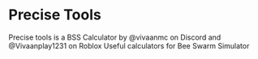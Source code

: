 # Precise Tools
Precise tools is a BSS Calculator by @vivaanmc on Discord and @Vivaanplay1231 on Roblox
Useful calculators for Bee Swarm Simulator
